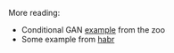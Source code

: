 More reading:
- Conditional GAN [example](https://github.com/TIXFeniks/Recipes/blob/4b83a1248a9eb73ca70777333f54f2598e762c6b/examples/Generating%20fonts%20with%20adversarial%20networks/Generating%2Bfonts%2Bwith%2Badversarial%2Bnetworks.ipynb) from the zoo
- Some example from [habr](https://habrahabr.ru/post/278425/)
